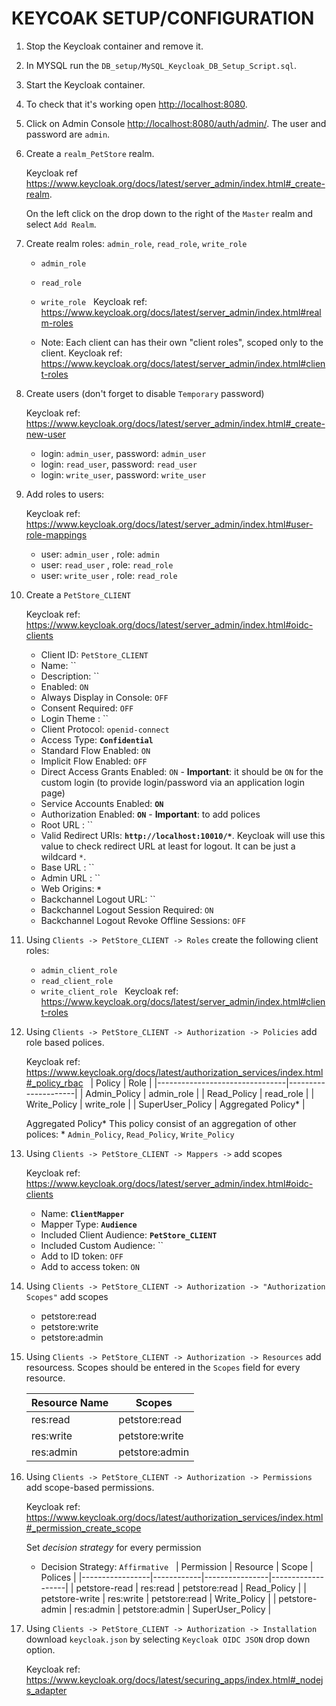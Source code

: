 # KEYCOAK SETUP/CONFIGURATION

1. Stop the Keycloak container and remove it.
&nbsp;

2. In MYSQL run the `DB_setup/MySQL_Keycloak_DB_Setup_Script.sql`.
&nbsp;

3. Start the Keycloak container.
&nbsp;

4. To check that it's working open <http://localhost:8080>.
&nbsp;

5. Click on Admin Console <http://localhost:8080/auth/admin/>. The user and password are `admin`.
&nbsp;

6. Create a `realm_PetStore` realm.

    Keycloak ref <https://www.keycloak.org/docs/latest/server_admin/index.html#_create-realm>.

    On the left click on the drop down to the right of the `Master` realm and select `Add Realm`.
&nbsp;

7. Create realm roles: `admin_role`, `read_role`, `write_role`

     * `admin_role`
     * `read_role`
     * `write_role`
&nbsp;
    Keycloak ref: <https://www.keycloak.org/docs/latest/server_admin/index.html#realm-roles>

     * Note: Each client can has their own "client roles", scoped only to the client. Keycloak ref: <https://www.keycloak.org/docs/latest/server_admin/index.html#client-roles>
&nbsp;

8. Create users (don't forget to disable `Temporary` password)

    Keycloak ref: <https://www.keycloak.org/docs/latest/server_admin/index.html#_create-new-user>
    * login: `admin_user`, password: `admin_user`
    * login: `read_user`, password: `read_user`
    * login: `write_user`, password: `write_user`
&nbsp;

9. Add roles to users:

    Keycloak ref: <https://www.keycloak.org/docs/latest/server_admin/index.html#user-role-mappings>
    * user: `admin_user` , role: `admin`
    * user: `read_user` , role: `read_role`
    * user: `write_user` , role: `read_role`
&nbsp;

10. Create a `PetStore_CLIENT`

    Keycloak ref: <https://www.keycloak.org/docs/latest/server_admin/index.html#oidc-clients>
&nbsp;
      * Client ID:  `PetStore_CLIENT`
      * Name: ``
      * Description: ``
      * Enabled: `ON`
      * Always Display in Console: `OFF`
      * Consent Required: `OFF`
      * Login Theme : ``
      * Client Protocol: `openid-connect`
      * Access Type:  **`Confidential`**
      * Standard Flow Enabled: `ON`
      * Implicit Flow Enabled: `OFF`
      * Direct Access Grants Enabled: `ON`   - **Important**: it should be `ON` for the custom login (to provide login/password via an application login page)
      * Service Accounts Enabled: **`ON`**
      * Authorization Enabled: **`ON`**  -  **Important**: to add polices
      * Root URL : ``
      * Valid Redirect URIs: **`http://localhost:10010/*`**. Keycloak will use this value to check redirect URL at least for logout. It can be just a wildcard `*`.
      * Base URL : ``
      * Admin URL : ``
      * Web Origins: **`*`**
      * Backchannel Logout URL: ``
      * Backchannel Logout Session Required: `ON`
      * Backchannel Logout Revoke Offline Sessions: `OFF`
&nbsp;

11. Using `Clients -> PetStore_CLIENT -> Roles` create the following client roles:

    * `admin_client_role`
    * `read_client_role`
    * `write_client_role`
&nbsp;
    Keycloak ref: <https://www.keycloak.org/docs/latest/server_admin/index.html#client-roles>
&nbsp;

12. Using `Clients -> PetStore_CLIENT -> Authorization -> Policies` add role based polices.

    Keycloak ref: <https://www.keycloak.org/docs/latest/authorization_services/index.html#_policy_rbac>
&nbsp;
    | Policy                         | Role                |
    |--------------------------------|---------------------|
    | Admin_Policy                   | admin_role          |
    | Read_Policy                    | read_role           |
    | Write_Policy                   | write_role          |
    | SuperUser_Policy               | Aggregated Policy*  |  

    Aggregated Policy*
    This policy consist of an aggregation of other polices:
        * `Admin_Policy`, `Read_Policy`, `Write_Policy`
&nbsp;

13. Using `Clients -> PetStore_CLIENT -> Mappers ->` add scopes

    Keycloak ref: <https://www.keycloak.org/docs/latest/server_admin/index.html#oidc-clients>
&nbsp;
      * Name:  **`ClientMapper`**
      * Mapper Type: **`Audience`**
      * Included Client Audience: **`PetStore_CLIENT`**
      * Included Custom Audience: ``
      * Add to ID token: `OFF`
      * Add to access token: `ON`

14. Using `Clients -> PetStore_CLIENT -> Authorization -> "Authorization Scopes"` add scopes

    * petstore:read
    * petstore:write
    * petstore:admin
&nbsp;

15. Using `Clients -> PetStore_CLIENT -> Authorization -> Resources` add resourcess. Scopes should be entered in the `Scopes` field for every resource.
&nbsp;

    | Resource Name | Scopes         |
    |---------------|----------------|
    | res:read      | petstore:read  |
    | res:write     | petstore:write |
    | res:admin     | petstore:admin |

16. Using `Clients -> PetStore_CLIENT -> Authorization -> Permissions` add scope-based permissions.

    Keycloak ref: <https://www.keycloak.org/docs/latest/authorization_services/index.html#_permission_create_scope>

    Set *decision strategy* for every permission

    * Decision Strategy: `Affirmative`
&nbsp;
    | Permission      | Resource   | Scope          | Polices           |
    |-----------------|------------|----------------|-------------------|
    | petstore-read   | res:read   | petstore:read  | Read_Policy       |
    | petstore-write  | res:write  | petstore:read  | Write_Policy      |
    | petstore-admin  | res:admin  | petstore:admin | SuperUser_Policy  |
&nbsp;

17. Using `Clients -> PetStore_CLIENT -> Authorization -> Installation` download `keycloak.json` by selecting `Keycloak OIDC JSON` drop down option.
  
    Keycloak ref: <https://www.keycloak.org/docs/latest/securing_apps/index.html#_nodejs_adapter>
&nbsp;
